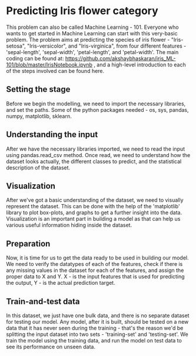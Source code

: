 # Predicting Iris flower category
This problem can also be called Machine Learning - 101. Everyone who wants to get started in Machine Learning can start with this very-basic problem. The problem aims at predicting the species of iris flower - "Iris-setosa", "Iris-versicolor", and "Iris-virginica", from four different features - 'sepal-length', 'sepal-width', 'petal-length', and 'petal-width'. The main coding can be found at: https://github.com/akshaybhaskaran/iris_ML-101/blob/master/IrisNotebook.ipynb , and a high-level introduction to each of the steps involved can be found here.

## Setting the stage
Before we begin the modelling, we need to import the necessary libraries, and set the paths. Some of the python packages needed - os, sys, pandas, numpy, matplotlib, sklearn. 

## Understanding the input
After we have the necessary libraries imported, we need to read the input using pandas.read_csv method. Once read, we need to understand how the dataset looks actually, the different classes to predict, and the statistical description of the dataset. 

## Visualization
After we've got a basic understanding of the dataset, we need to visually represent the dataset. This can be done with the help of the 'matplotlib' library to plot box-plots, and graphs to get a further insight into the data. Visualization is an important part in building a model as that can help us various useful information hiding inside the dataset. 

## Preparation
Now, it is time for us to get the data ready to be used in building our model. We need to verify the datatypes of each of the features, check if there is any missing values in the dataset for each of the features, and assign the proper data to X and Y. X - is the input features that is used for predicting the output, Y - is the actual prediction target. 

## Train-and-test data
In this dataset, we just have one bulk data, and there is no separate dataset for testing our model. Any model, after it is built, should be tested on a new data that it has never seen during the training - that's the reason we'd be splitting the input dataset into two sets - 'training-set' and 'testing-set'. We train the model using the training data, and run the model on test data to see its performance on unseen data. 

##


